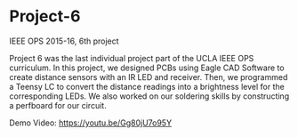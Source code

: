 # Project-6
IEEE OPS 2015-16, 6th project

Project 6 was the last individual project part of the UCLA IEEE OPS curriculum. In this project, we designed PCBs using Eagle CAD Software to create distance sensors with an IR LED and receiver. Then, we programmed a Teensy LC to convert the distance readings into a brightness level for the corresponding LEDs. We also worked on our soldering skills by constructing a perfboard for our circuit.

Demo Video: https://youtu.be/Gg80jU7o95Y
